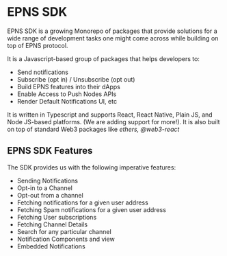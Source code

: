 # EPNS SDK

EPNS SDK is a growing Monorepo of packages that provide solutions for a wide range of development tasks one might come across while building on top of EPNS protocol.

It is a Javascript-based group of packages that helps developers to:
* Send notifications
* Subscribe (opt in) / Unsubscribe (opt out)
* Build EPNS features into their dApps
* Enable Access to Push Nodes APIs
* Render Default Notifications UI, etc


It is written in Typescript and supports React, React Native, Plain JS, and Node JS-based platforms. (We are adding support for more!).
It is also built on top of standard Web3 packages like *ethers, @web3-react*

## EPNS SDK Features

The SDK provides us with the following imperative features:
* Sending Notifications
* Opt-in to a Channel
* Opt-out from a channel
* Fetching notifications for a given user address
* Fetching Spam notifications for a given user address
* Fetching User subscriptions
* Fetching Channel Details
* Search for any particular channel
* Notification Components and view
* Embedded Notifications
